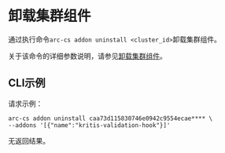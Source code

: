 # 卸载集群组件

通过执行命令`arc-cs addon uninstall <cluster_id>`卸载集群组件。

关于该命令的详细参数说明，请参见[卸载集群组件](/intl.zh-CN/API参考/组件/卸载集群组件.md)。

## CLI示例

请求示例：

```
arc-cs addon uninstall caa73d115830746e0942c9554ecae**** \
--addons '[{"name":"kritis-validation-hook"}]'
```

无返回结果。

